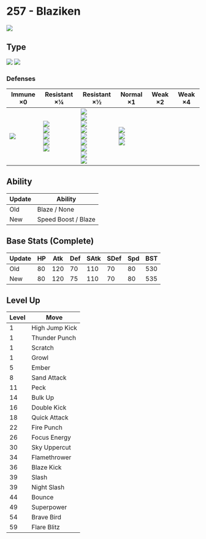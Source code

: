 # 257 - Blaziken
![][257]

## Type

![][fire]  ![][fighting]

### Defenses

Immune ×0 | Resistant ×¼ | Resistant ×½ | Normal ×1 | Weak ×2 | Weak ×4
---       | ---          | ---          | ---       | ---     | ---
| ![][bug]<br> | ![][steel]<br> ![][fire]<br> ![][grass]<br> ![][ice]<br> ![][dark]<br> | ![][normal]<br> ![][fighting]<br> ![][poison]<br> ![][rock]<br> ![][ghost]<br> ![][electric]<br> ![][psychic]<br> ![][dragon]<br> ![][fairy]<br> | ![][flying]<br> ![][ground]<br> ![][water]<br> | | 

## Ability

Update | Ability
---    | ---
Old    | Blaze / None
New    | Speed Boost / Blaze

## Base Stats (Complete)

Update | HP | Atk | Def | SAtk | SDef | Spd | BST
---    | ---| --- | --- | ---  | ---  | --- | ---
Old    | 80 |  120 |  70 |  110  |  70  |  80  |  530
New    | 80 |  120 |  75 |  110  |  70  |  80  |  535

## Level Up

Level | Move
---   | ---
  1   | High Jump Kick
  1   | Thunder Punch
  1   | Scratch
  1   | Growl
  5   | Ember
  8   | Sand Attack
 11   | Peck
 14   | Bulk Up
 16   | Double Kick
 18   | Quick Attack
 22   | Fire Punch
 26   | Focus Energy
 30   | Sky Uppercut
 34   | Flamethrower
 36   | Blaze Kick
 39   | Slash
 39   | Night Slash
 44   | Bounce
 49   | Superpower
 54   | Brave Bird
 59   | Flare Blitz

[257]: ../img/pokemon/257.png
[normal]: ../img/types/normal.png
[fire]: ../img/types/fire.png
[fighting]: ../img/types/fighting.png
[water]: ../img/types/water.png
[flying]: ../img/types/flying.png
[grass]: ../img/types/grass.png
[poison]: ../img/types/poison.png
[electric]: ../img/types/electric.png
[ground]: ../img/types/ground.png
[psychic]: ../img/types/psychic.png
[rock]: ../img/types/rock.png
[ice]: ../img/types/ice.png
[bug]: ../img/types/bug.png
[dragon]: ../img/types/dragon.png
[ghost]: ../img/types/ghost.png
[dark]: ../img/types/dark.png
[steel]: ../img/types/steel.png
[fairy]: ../img/types/fairy.png
